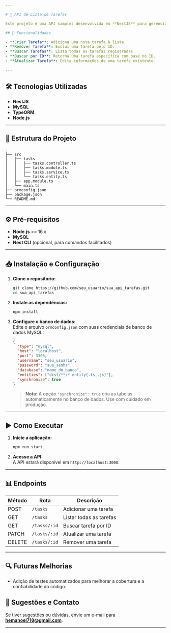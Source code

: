 ```yaml
---

# 📝 API de Lista de Tarefas

Este projeto é uma API simples desenvolvida em **NestJS** para gerenciar tarefas. O objetivo principal é aprimorar conceitos e práticas utilizando essa biblioteca, conhecida por sua excelente documentação e facilidade de uso.

## 🚀 Funcionalidades

- **Criar Tarefa**: Adiciona uma nova tarefa à lista.  
- **Remover Tarefa**: Exclui uma tarefa pelo ID.  
- **Buscar Tarefas**: Lista todas as tarefas registradas.  
- **Buscar por ID**: Retorna uma tarefa específica com base no ID.  
- **Atualizar Tarefa**: Edita informações de uma tarefa existente.

---
```


## 🛠️ Tecnologias Utilizadas

- **NestJS**  
- **MySQL**  
- **TypeORM**  
- **Node.js**  

---

## 📂 Estrutura do Projeto

```plaintext
.
├── src
│   ├── tasks
│   │   ├── tasks.controller.ts
│   │   ├── tasks.module.ts
│   │   ├── tasks.service.ts
│   │   └── tasks.entity.ts
│   ├── app.module.ts
│   └── main.ts
├── ormconfig.json
├── package.json
└── README.md
```

---

## ⚙️ Pré-requisitos

- **Node.js** >= 16.x  
- **MySQL**  
- **Nest CLI** (opcional, para comandos facilitados)

---

## 📥 Instalação e Configuração

1. **Clone o repositório:**

   ```bash
   git clone https://github.com/seu_usuario/sua_api_tarefas.git
   cd sua_api_tarefas
   ```

2. **Instale as dependências:**

   ```bash
   npm install
   ```

3. **Configure o banco de dados:**  
   Edite o arquivo `ormconfig.json` com suas credenciais de banco de dados MySQL:

   ```json
   {
     "type": "mysql",
     "host": "localhost",
     "port": 3306,
     "username": "seu_usuario",
     "password": "sua_senha",
     "database": "nome_do_banco",
     "entities": ["dist/**/*.entity{.ts,.js}"],
     "synchronize": true
   }
   ```

   > **Nota:** A opção `"synchronize": true` cria as tabelas automaticamente no banco de dados. Use com cuidado em produção.

---

## ▶️ Como Executar

1. **Inicie a aplicação:**

   ```bash
   npm run start
   ```

2. **Acesse a API:**  
   A API estará disponível em `http://localhost:3000`.

---

## 📊 Endpoints

| Método | Rota              | Descrição              |
|--------|-------------------|------------------------|
| POST   | `/tasks`          | Adicionar uma tarefa   |
| GET    | `/tasks`          | Listar todas as tarefas|
| GET    | `/tasks/:id`      | Buscar tarefa por ID   |
| PATCH  | `/tasks/:id`      | Atualizar uma tarefa   |
| DELETE | `/tasks/:id`      | Remover uma tarefa     |

---

## 🔍 Futuras Melhorias

- Adição de testes automatizados para melhorar a cobertura e a confiabilidade do código.

## 📩 Sugestões e Contato

Se tiver sugestões ou dúvidas, envie um e-mail para **hemanoel718@gmail.com**.

---
